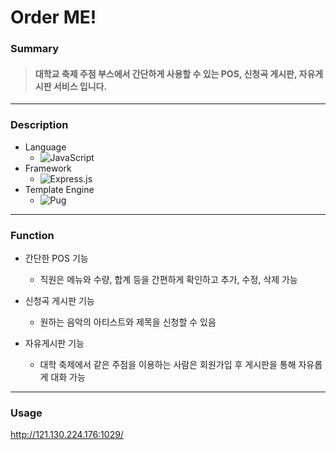 # Order ME!

### Summary
> #### 대학교 축제 주점 부스에서 간단하게 사용할 수 있는 POS, 신청곡 게시판, 자유게시판 서비스 입니다.

---

### Description

+ Language
  + ![JavaScript](https://img.shields.io/badge/javascript-%23323330.svg?style=for-the-badge&logo=javascript&logoColor=%23F7DF1E)
+ Framework
  + ![Express.js](https://img.shields.io/badge/express.js-%23404d59.svg?style=for-the-badge&logo=express&logoColor=%2361DAFB)
+ Template Engine
  + ![Pug](https://img.shields.io/badge/Pug-FFF?style=for-the-badge&logo=pug&logoColor=A86454)

---

### Function

+ 간단한 POS 기능
  + 직원은 메뉴와 수량, 합계 등을 간편하게 확인하고 추가, 수정, 삭제 가능

+ 신청곡 게시판 기능
  + 원하는 음악의 아티스트와 제목을 신청할 수 있음

+ 자유게시판 기능
  + 대학 축제에서 같은 주점을 이용하는 사람은 회원가입 후 게시판을 통해 자유롭게 대화 가능
  
 ---
 
 ### Usage
 
 http://121.130.224.176:1029/
